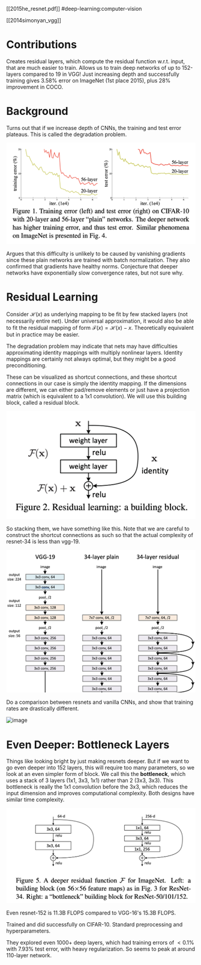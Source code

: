 [[2015he_resnet.pdf]]
#deep-learning:computer-vision

[[2014simonyan_vgg]]

# Contributions 

   Creates residual layers, which compute the residual function w.r.t. input, that are much easier to train. Allows us to train deep networks of up to 152-layers compared to 19 in VGG! Just increasing depth and successfully training gives 3.58% error on ImageNet (1st place 2015), plus 28% improvement in COCO. 

# Background 

   Turns out that if we increase depth of CNNs, the training and test error plateaus. This is called the degradation problem. 

   ![image](resnet_plateau.png) 

   Argues that this difficulty is unlikely to be caused by vanishing gradients since these plain networks are trained with batch normalization. They also confirmed that gradients have healthy norms. Conjecture that deeper networks have exponentially slow convergence rates, but not sure why. 

# Residual Learning 

   Consider $\mathcal{H}(x)$ as underlying mapping to be fit by few stacked layers (not necessarily entire net). Under universal approximation, it would also be able to fit the residual mapping of form $\mathcal{F}(x) = \mathcal{H}(x) - x$. Theoretically equivalent but in practice may be easier. 

   The degradation problem may indicate that nets may have difficulties approximating identity mappings with multiply nonlinear layers. Identity mappings are certainly not always optimal, but they might be a good preconditioning. 

   These can be visualized as shortcut connections, and these shortcut connections in our case is simply the identity mapping. If the dimensions are different, we can either pad/remove elements or just have a projection matrix (which is equivalent to a 1x1 convolution). We will use this building block, called a residual block. 
   
   ![image](resnet_layer.png) 

   So stacking them, we have something like this. Note that we are careful to construct the shortcut connections as such so that the actual complexity of resnet-34 is less than vgg-19. 

   ![image](resnet_diagram.png) 

   Do a comparison between resnets and vanilla CNNs, and show that training rates are drastically different. 

   ![image](resnet_performance.png)
   
# Even Deeper: Bottleneck Layers 

   Things like looking bright by just making resnets deeper. But if we want to go even deeper into 152 layers, this will require too many parameters, so we look at an even simpler form of block. We call this the **bottleneck**, which uses a stack of 3 layers (1x1, 3x3, 1x1) rather than 2 (3x3, 3x3). This bottleneck is really the 1x1 convolution before the 3x3, which reduces the input dimension and improves computational complexity. Both designs have similar time complexity. 

   ![image](resnet_bottleneck.png)

   Even resnet-152 is 11.3B FLOPS compared to VGG-16's 15.3B FLOPS. 

   Trained and did successfully on CIFAR-10. Standard preprocessing and hyperparameters. 

   They explored even 1000+ deep layers, which had training errors of $< 0.1\%$ with 7.93% test error, with heavy regularization. So seems to peak at around 110-layer network. 
   
